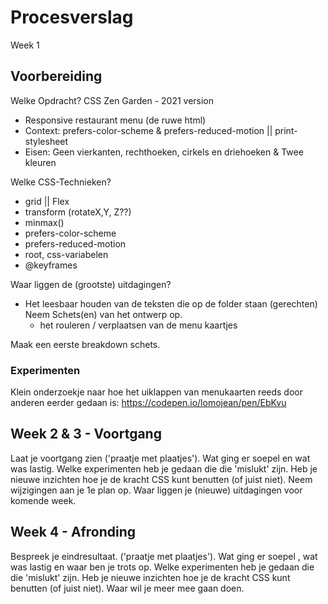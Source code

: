 # Procesverslag

Week 1

## Voorbereiding

Welke Opdracht?
CSS Zen Garden - 2021 version

- Responsive restaurant menu (de ruwe html) <!-- EEN FOLDER, maar dan 1 die veel vaker uitklapt dan verwacht. -->
- Context: prefers-color-scheme & prefers-reduced-motion || print-stylesheet<!-- kleuren aanpassen a.d.h. preffered theme. -->
- Eisen: Geen vierkanten, rechthoeken, cirkels en driehoeken <!-- Ik wil de vormen 'semi' random maken.   --> & Twee kleuren

Welke CSS-Technieken?

- grid || Flex
- transform (rotateX,Y, Z??)
- minmax()
- prefers-color-scheme
- prefers-reduced-motion
- root, css-variabelen
- @keyframes

Waar liggen de (grootste) uitdagingen?

- Het leesbaar houden van de teksten die op de folder staan (gerechten)
  Neem Schets(en) van het ontwerp op.
  - het rouleren / verplaatsen van de menu kaartjes

Maak een eerste breakdown schets.

### Experimenten

Klein onderzoekje naar hoe het uiklappen van menukaarten reeds door anderen eerder gedaan is:
https://codepen.io/lomojean/pen/EbKvu

## Week 2 & 3 - Voortgang

Laat je voortgang zien ('praatje met plaatjes').
Wat ging er soepel en wat was lastig.
Welke experimenten heb je gedaan die die 'mislukt' zijn.
Heb je nieuwe inzichten hoe je de kracht CSS kunt benutten (of juist niet).
Neem wijzigingen aan je 1e plan op.
Waar liggen je (nieuwe) uitdagingen voor komende week.

## Week 4 - Afronding

Bespreek je eindresultaat. ('praatje met plaatjes').
Wat ging er soepel , wat was lastig en waar ben je trots op.
Welke experimenten heb je gedaan die die 'mislukt' zijn.
Heb je nieuwe inzichten hoe je de kracht CSS kunt benutten (of juist niet).
Waar wil je meer mee gaan doen.
